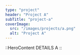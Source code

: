 ```yaml
---
type: "project"
header: "Project A"
subTitle: "project-a"
coverImage:
  src: "/images/projects/a.png"
  alt: "Project A"
---
```


::HeroContent
DETAILS A
::
